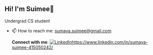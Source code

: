   ## Hi! I'm Suimee👋
  Undergrad CS student 

- 📫 How to reach me: sumaya.suimee@gmail.com
                                                              
                                                              
  **Connect with me**:
  [![LinkedIn](https://img.shields.io/badge/LinkedIn-0077B5?style=for-the-badge&logo=linkedin&logoColor=white)](https://linkedin.com/in/yourprofile)https://www.linkedin.com/in/sumaya-suimee-415050242/



